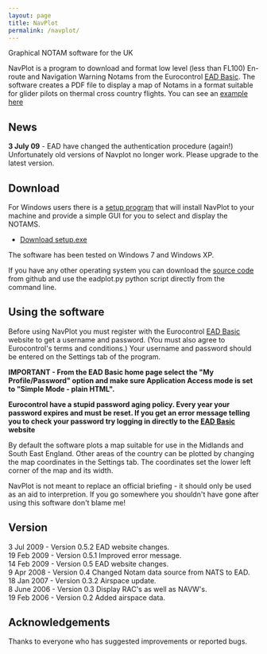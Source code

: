 ```yaml
---
layout: page
title: NavPlot
permalink: /navplot/
---
```


Graphical NOTAM software for the UK

NavPlot is a program to download and format low level (less than FL100)
En-route and Navigation Warning Notams from the Eurocontrol
[EAD Basic](http://www.ead.eurocontrol.int/). The software creates a PDF
file to display a map of Notams in a format suitable for glider pilots on
thermal cross country flights. You can see an
[example here]({{site-url}}assets/navplot/navplot_example.pdf)

## News
**3 July 09** - EAD have changed the authentication procedure
(again!) Unfortunately old versions of Navplot no longer work.
Please upgrade to the latest version.

## Download

For Windows users there is a
[setup program]({{site-url}}/assets/navplot/setup.exe)
that will install NavPlot to your machine and provide a simple GUI for you to
select and display the NOTAMS.

* [Download setup.exe]({{site-url}}/assets/navplot/setup.exe)

The software has been tested on Windows 7 and Windows XP.

If you have any other operating system you can download the
[source code](https://github.com/ahsparrow/navplot) from github and use the
eadplot.py python script directly from the command line.

## Using the software

Before using NavPlot you must register with the Eurocontrol
[EAD Basic](http://www.ead.eurocontrol.int/) website to
get a username and password. (You must also agree to Eurocontrol's
terms and conditions.) Your username and password should be entered
on the Settings tab of the program.

**IMPORTANT - From the EAD Basic home page select the
"My Profile/Password" option and make sure Application Access mode
is set to "Simple Mode - plain HTML".**

**Eurocontrol have a stupid password aging policy. Every year
your password expires and must be reset. If you get an error message
telling you to check your password try logging in directly to the
[EAD Basic](http://www.ead.eurocontrol.int/publicuser/public/pu/login.jsp)
website**

By default the software plots a map suitable for use in the Midlands
and South East England. Other areas of the country can be plotted by
changing the map coordinates in the Settings tab.  The coordinates
set the lower left corner of the map and its width.

NavPlot is not meant to replace an official briefing - it
should only be used as an aid to interpretion. If you go somewhere
you shouldn't have gone after using this software don't blame me!

## Version

3 Jul 2009  - Version 0.5.2 EAD website changes.  
19 Feb 2009 - Version 0.5.1 Improved error message.  
14 Feb 2009 - Version 0.5 EAD website changes.  
9 Apr 2008  - Version 0.4 Changed Notam data source from NATS to EAD.  
18 Jan 2007 - Version 0.3.2 Airspace update.  
8 June 2006 - Version 0.3 Display RAC's as well as NAVW's.  
19 Feb 2006 - Version 0.2 Added airspace data.

## Acknowledgements

Thanks to everyone who has suggested improvements or reported bugs.

